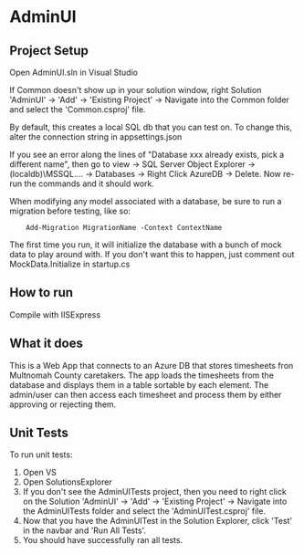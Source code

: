# AdminUI

## Project Setup

Open AdminUI.sln in Visual Studio

If Common doesn't show up in your solution window, right Solution 'AdminUI' -> 'Add' -> 'Existing Project' -> Navigate into the Common folder and select the 'Common.csproj' file.

By default, this creates a local SQL db that you can test on. To change this, alter the connection string in appsettings.json

If you see an error along the lines of "Database xxx already exists, pick a different name",
then go to view -> SQL Server Object Explorer -> (localdb)\MSSQL.... -> Databases -> Right Click AzureDB -> Delete.
Now re-run the commands and it should work.

When modifying any model associated with a database, be sure to run a migration before testing, like so:

```
	Add-Migration MigrationName -Context ContextName
```

The first time you run, it will initialize the database with a bunch of mock data to play around with. If you don't want this to happen, just comment out MockData.Initialize in startup.cs

## How to run

Compile with IISExpress

## What it does

This is a Web App that connects to an Azure DB that stores timesheets fron Multnomah County caretakers.
The app loads the timesheets from the database and displays them in a table sortable by each element.
The admin/user can then access each timesheet and process them by either approving or rejecting them.

## Unit Tests

To run unit tests: 

1. Open VS
2. Open SolutionsExplorer
3. If you don't see the AdminUITests project, then you need to right click on the Solution 'AdminUI' -> 'Add' -> 'Existing Project' -> Navigate into the AdminUITests folder and select the 'AdminUITest.csproj' file.
4. Now that you have the AdminUITest in the Solution Explorer, click 'Test' in the navbar and 'Run All Tests'.
5. You should have successfully ran all tests. 
